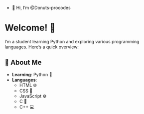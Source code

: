 - 👋 Hi, I’m @Donuts-procodes
# Welcome! 👋

I’m a student learning Python and exploring various programming languages. Here’s a quick overview:

## 🚀 About Me

- **Learning**: Python 🐍
- **Languages**:
  - HTML 🌐
  - CSS 🎨
  - JavaScript ⚙️
  - C 💾
  - C++ 💻
